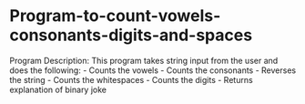 # Program-to-count-vowels-consonants-digits-and-spaces
Program Description: This program takes string input from the user and does the following: - Counts the vowels - Counts the consonants - Reverses the string - Counts the whitespaces - Counts the digits - Returns explanation of binary joke
